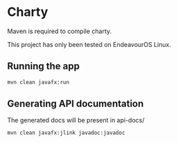 # Charty

Maven is required to compile charty.

This project has only been tested on EndeavourOS Linux.


## Running the app

```sh
mvn clean javafx:run
```

## Generating API documentation
The generated docs will be present in api-docs/

```sh
mvn clean javafx:jlink javadoc:javadoc
```